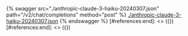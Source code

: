 [#references:start]: <> ({ "template": "openapi" })
[#references:start]: <> ({ "template": "openapi" })
{% swagger src="./anthropic-claude-3-haiku-20240307.json" path="/v2/chat/completions" method="post" %}
[./anthropic-claude-3-haiku-20240307.json](./anthropic-claude-3-haiku-20240307.json)
{% endswagger %}
[#references:end]: <> ({})
[#references:end]: <> ({})